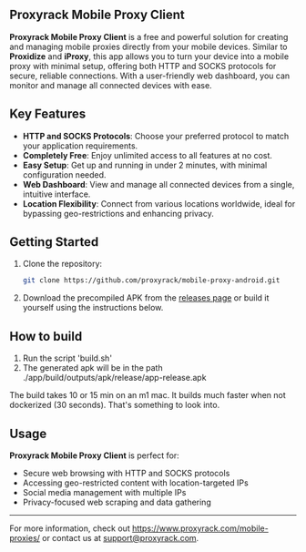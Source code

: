 ## Proxyrack Mobile Proxy Client

**Proxyrack Mobile Proxy Client** is a free and powerful solution for creating and managing mobile proxies directly from your mobile devices. Similar to **Proxidize** and **iProxy**, this app allows you to turn your device into a mobile proxy with minimal setup, offering both HTTP and SOCKS protocols for secure, reliable connections. With a user-friendly web dashboard, you can monitor and manage all connected devices with ease.

## Key Features

- **HTTP and SOCKS Protocols**: Choose your preferred protocol to match your application requirements.
- **Completely Free**: Enjoy unlimited access to all features at no cost.
- **Easy Setup**: Get up and running in under 2 minutes, with minimal configuration needed.
- **Web Dashboard**: View and manage all connected devices from a single, intuitive interface.
- **Location Flexibility**: Connect from various locations worldwide, ideal for bypassing geo-restrictions and enhancing privacy.

## Getting Started

1. Clone the repository:
    ```bash
    git clone https://github.com/proxyrack/mobile-proxy-android.git
    ```
2. Download the precompiled APK from the [releases page](https://github.com/proxyrack/mobile-proxy-android/releases)
or build it yourself using the instructions below.
## How to build
1. Run the script 'build.sh'
2. The generated apk will be in the path ./app/build/outputs/apk/release/app-release.apk

The build takes 10 or 15 min on an m1 mac. It builds much faster when not dockerized (30 seconds). That's something to look into.

## Usage

**Proxyrack Mobile Proxy Client** is perfect for:

- Secure web browsing with HTTP and SOCKS protocols
- Accessing geo-restricted content with location-targeted IPs
- Social media management with multiple IPs
- Privacy-focused web scraping and data gathering

---

For more information, check out https://www.proxyrack.com/mobile-proxies/ or contact us at [support@proxyrack.com](mailto:support@proxyrack.com).